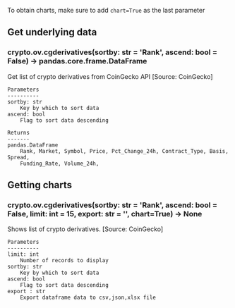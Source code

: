 To obtain charts, make sure to add `chart=True` as the last parameter

## Get underlying data 
### crypto.ov.cgderivatives(sortby: str = 'Rank', ascend: bool = False) -> pandas.core.frame.DataFrame

Get list of crypto derivatives from CoinGecko API [Source: CoinGecko]

    Parameters
    ----------
    sortby: str
        Key by which to sort data
    ascend: bool
        Flag to sort data descending

    Returns
    -------
    pandas.DataFrame
        Rank, Market, Symbol, Price, Pct_Change_24h, Contract_Type, Basis, Spread,
        Funding_Rate, Volume_24h,

## Getting charts 
### crypto.ov.cgderivatives(sortby: str = 'Rank', ascend: bool = False, limit: int = 15, export: str = '', chart=True) -> None

Shows  list of crypto derivatives. [Source: CoinGecko]

    Parameters
    ----------
    limit: int
        Number of records to display
    sortby: str
        Key by which to sort data
    ascend: bool
        Flag to sort data descending
    export : str
        Export dataframe data to csv,json,xlsx file
